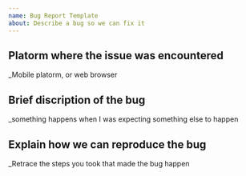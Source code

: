 ```yaml
---
name: Bug Report Template
about: Describe a bug so we can fix it
---
```


## Platorm where the issue was encountered
  _Mobile platorm, or web browser

## Brief discription of the bug
  _something happens when I was expecting something else to happen

## Explain how we can reproduce the bug
  _Retrace the steps you took that made the bug happen
